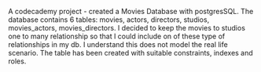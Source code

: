 A codecademy project - created a Movies Database with postgresSQL. The database contains 6 tables: movies, actors, directors, studios, movies_actors, movies_directors. I decided to keep the movies to studios one to many relationship so that I could include on of these type of relationships in my db. I understand this does not model the real life scenario. The table has been created with suitable constraints, indexes and roles.
